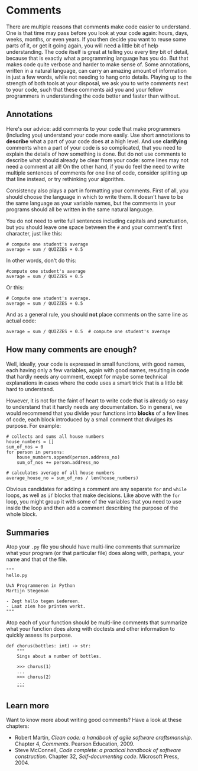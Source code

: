 # Comments

There are multiple reasons that comments make code easier to understand.
One is that time may pass before you look at your code again: hours, days, weeks, months, or even years.
If you then decide you want to reuse some parts of it, or get it going again, you will need a little bit of help understanding.
The code itself is great at telling you every tiny bit of detail, because that is exactly what a programming language has you do.
But that makes code quite verbose and harder to make sense of.
Some annotations, written in a natural language, can carry an amazing amount of information in just a few words, while not needing to hang onto details.
Playing up to the strength of both tools at your disposal, we ask you to write comments next to your code, such that these comments aid you and your fellow programmers in understanding the code better and faster than without.

## Annotations

Here's our advice: add comments to your code that make programmers (including you) understand your code more easily.
Use short annotations to **describe** what a part of your code does at a high level.
And use **clarifying** comments when a part of your code is so complicated, that you need to explain the details of how something is done.
But do not use comments to describe what should already be clear from your code: some lines may not need a comment at all!
On the other hand, if you do feel the need to write multiple sentences of comments for one line of code,
consider splitting up that line instead, or try rethinking your algorithm.

Consistency also plays a part in formatting your comments.
First of all, you should choose the language in which to write them.
It doesn't have to be the same language as your variable names,
but the comments in your programs should all be written in the same natural language.

You do not need to write full sentences including capitals and punctuation,
but you should leave one space between the `#` and your comment's first character, just like this:

    # compute one student's average
    average = sum / QUIZZES + 0.5

In other words, don't do this:

    #compute one student's average
    average = sum / QUIZZES + 0.5

Or this:

    # Compute one student's average.
    average = sum / QUIZZES + 0.5

And as a general rule, you should **not** place comments on the same line as actual code:

    average = sum / QUIZZES + 0.5  # compute one student's average

## How many comments are enough?

Well, ideally, your code is expressed in small functions, with good names, each having only a few variables, again with good names, resulting in code that hardly needs any comment, except for maybe some technical explanations in cases where the code uses a smart trick that is a little bit hard to understand.

However, it is not for the faint of heart to write code that is already so easy to understand that it hardly needs any documentation. So in general, we would recommend that you divide your functions into **blocks** of a few lines of code, each block introduced by a small comment that divulges its purpose. For example:

    # collects and sums all house numbers
    house_numbers = []
    sum_of_nos = 0
    for person in persons:
        house_numbers.append(person.address_no)
        sum_of_nos += person.address_no

    # calculates average of all house numbers
    average_house_no = sum_of_nos / len(house_numbers)

Obvious candidates for adding a comment are any separate `for` and `while` loops, as well as `if` blocks that make decisions. Like above with the `for` loop, you might group it with some of the variables that you need to use inside the loop and then add a comment describing the purpose of the whole block.

## Summaries

Atop your `.py` file you should have multi-line comments
that summarize what your program (or that particular file) does
along with, perhaps, your name and that of the file.

    """
    hello.py

    UvA Programmeren in Python
    Martijn Stegeman

    - Zegt hallo tegen iedereen.
    - Laat zien hoe printen werkt.
    """

Atop each of your function should be multi-line comments
that summarize what your function does along with doctests and other information to
quickly assess its purpose.

    def chorus(bottles: int) -> str:
        """
        Sings about a number of bottles.
        
        >>> chorus(1)
        ...
        >>> chorus(2)
        ...
        """

## Learn more

Want to know more about writing good comments? Have a look at these chapters:

- Robert Martin, *Clean code: a handbook of agile software craftsmanship*. Chapter 4, *Comments*. Pearson Education, 2009.
- Steve McConnell, *Code complete: a practical handbook of software construction*. Chapter 32, *Self-documenting code*. Microsoft Press, 2004.
